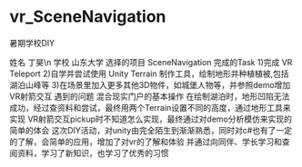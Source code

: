 # vr_SceneNavigation
暑期学校DIY


姓名  丁昊\n
学校  山东大学
选择的项目  SceneNavigation
完成的Task  1)完成 VR Teleport
            2)自学并尝试使用 Unity Terrain 制作工具，绘制地形并种植植被,包括湖泊山峰等
            3)在场景里加入更多其他3D物件，如城堡人物等，并参照demo增加VR射箭交互
遇到的问题  混合现实门户的基本操作
            在绘制湖泊时，地形凹陷无法成功，经过查资料和尝试，最终用两个Terrain设置不同的高度，通过地形工具来实现
            VR射箭交互pickup时不知道怎么实现，最终通过对demo分析模仿来实现的
简单的体会  这次DIY活动，对unity由完全陌生到渐渐熟悉，同时对c#也有了一定的了解，会简单的应用，增加了对vr的了解和体验
            并通过向同伴、学长学习和查阅资料，学习了新知识，也学习了优秀的习惯
